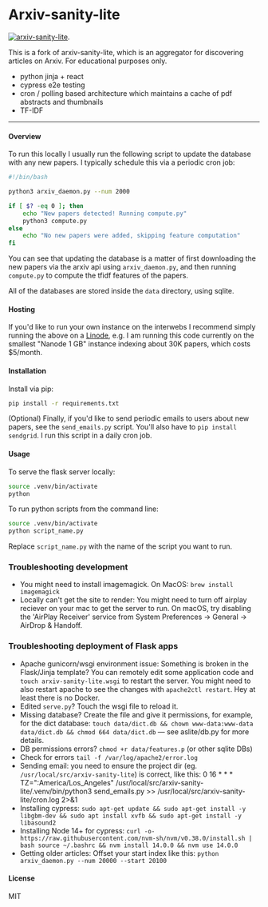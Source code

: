# Arxiv-sanity-lite

[![arxiv-sanity-lite](https://img.shields.io/badge/Arxiv%20Sanity%20Lite-blue?style=flat-square&logo=github)](https://github.com/karpathy/arxiv-sanity-lite).

This is a fork of arxiv-sanity-lite, which is an aggregator for discovering articles on Arxiv. For educational purposes only.


- python jinja + react 
- cypress e2e testing
- cron / polling based architecture which maintains a cache of pdf abstracts and thumbnails
- TF-IDF

---

#### Overview

To run this locally I usually run the following script to update the database with any new papers. I typically schedule this via a periodic cron job:

```bash
#!/bin/bash

python3 arxiv_daemon.py --num 2000

if [ $? -eq 0 ]; then
    echo "New papers detected! Running compute.py"
    python3 compute.py
else
    echo "No new papers were added, skipping feature computation"
fi
```

You can see that updating the database is a matter of first downloading the new papers via the arxiv api using `arxiv_daemon.py`, and then running `compute.py` to compute the tfidf features of the papers.

All of the databases are stored inside the `data` directory, using sqlite.

#### Hosting

If you'd like to run your own instance on the interwebs I recommend simply running the above on a [Linode](https://www.linode.com), e.g. I am running this code currently on the smallest "Nanode 1 GB" instance indexing about 30K papers, which costs $5/month.

#### Installation

Install via pip:

```bash
pip install -r requirements.txt
```

(Optional) Finally, if you'd like to send periodic emails to users about new papers, see the `send_emails.py` script. You'll also have to `pip install sendgrid`. I run this script in a daily cron job.

#### Usage

To serve the flask server locally:

```bash
source .venv/bin/activate
python
```

To run python scripts from the command line:

```bash
source .venv/bin/activate
python script_name.py
```

Replace `script_name.py` with the name of the script you want to run.

### Troubleshooting development

- You might need to install imagemagick. On MacOS: `brew install imagemagick`
- Locally can't get the site to render: You might need to turn off airplay reciever on your mac to get the server to run. On macOS, try disabling the 'AirPlay Receiver' service from System Preferences -> General -> AirDrop & Handoff.

### Troubleshooting deployment of Flask apps
- Apache gunicorn/wsgi environment issue: Something is broken in the Flask/Jinja template? You can remotely edit some application code and `touch arxiv-sanity-lite.wsgi` to restart the server. You might need to also restart apache to see the changes with `apache2ctl restart`. Hey at least there is no Docker.
- Edited `serve.py`? Touch the wsgi file to reload it. 
- Missing database? Create the file and give it permissions, for example, for the dict database: `touch data/dict.db && chown www-data:www-data data/dict.db && chmod 664 data/dict.db` — see aslite/db.py for more details.
- DB permissions errors? `chmod +r data/features.p` (or other sqlite DBs)
- Check for errors `tail -f /var/log/apache2/error.log`
- Sending email: you need to ensure the project dir (eg. `/usr/local/src/arxiv-sanity-lite`) is correct, like this: 
    0 16 * * * TZ=":America/Los_Angeles" /usr/local/src/arxiv-sanity-lite/.venv/bin/python3 send_emails.py >> /usr/local/src/arxiv-sanity-lite/cron.log 2>&1
- Installing cypress: `sudo apt-get update && sudo apt-get install -y libgbm-dev && sudo apt install xvfb && sudo apt-get install -y libasound2` 
- Installing Node 14+ for cypress: `curl -o- https://raw.githubusercontent.com/nvm-sh/nvm/v0.38.0/install.sh | bash
source ~/.bashrc && nvm install 14.0.0 && nvm use 14.0.0`
-  Getting older articles: Offset your start index like this: `python arxiv_daemon.py --num 20000 --start 20100`

#### License

MIT
